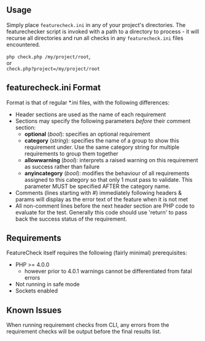 Usage
-----
Simply place `featurecheck.ini` in any of your project's directories. The featurechecker
script is invoked with a path to a directory to process - it will recurse all directories
and run all checks in any `featurecheck.ini` files encountered.

`php check.php /my/project/root`, 
<br />or<br />
`check.php?project=/my/project/root`

featurecheck.ini Format
-----------------------
Format is that of regular *.ini files, with the following differences:

-	Header sections are used as the name of each requirement
-	Sections may specify the following parameters *before* their comment section:
	-	**optional** (*bool*): specifies an optional requirement
	-	**category** (*string*): specifies the name of a group to show this requirement under.
 	 	Use the same category string for multiple requirements to group them together
	-	**allowwarning** (*bool*): interprets a raised warning on this requirement as success
		rather than failure
	-	**anyincategory** (*bool*): modifies the behaviour of all requirements assigned to
		this category so that only 1 must pass to validate. This parameter MUST
		be specified AFTER the category name.
-	Comments (lines starting with #) immediately following headers & params will
	display as the error text of the feature when it is not met
-	All non-comment lines before the next header section are PHP code to
	evaluate for the test. Generally this code should use 'return' to pass back
	the success status of the requirement.

Requirements
------------
FeatureCheck itself requires the following (fairly minimal) prerequisites:

* PHP >= 4.0.0
	* however prior to 4.0.1 warnings cannot be differentiated from fatal errors 
* Not running in safe mode
* Sockets enabled

Known Issues
------------
When running requirement checks from CLI, any errors from the requirement checks 
will be output before the final results list.
